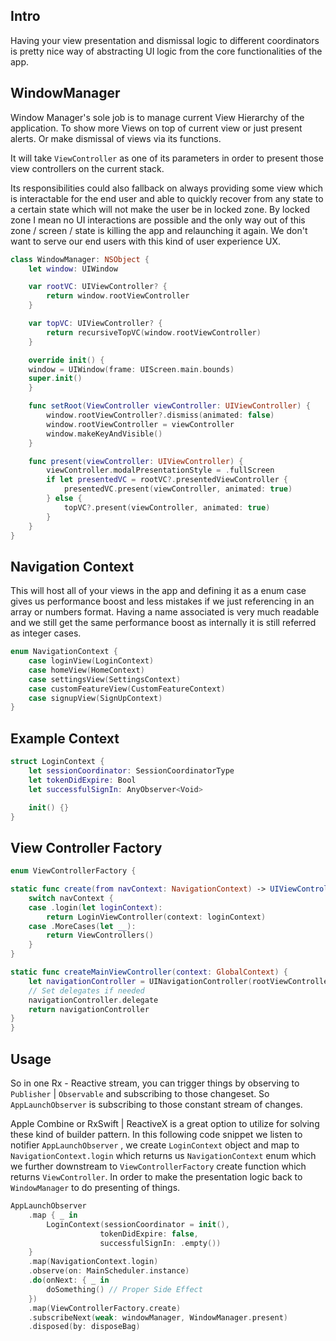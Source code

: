 
## Intro

Having your view presentation and dismissal logic to different coordinators is pretty nice way of abstracting UI logic from the core functionalities of the app.



## WindowManager

Window Manager's sole job is to manage current View Hierarchy of the application.
To show more Views on top of current view or just present alerts. Or make dismissal of views via its functions.

It will take `ViewController` as one of its parameters in order to present those view controllers on the current stack.

Its responsibilities could also fallback on always providing some view which is interactable for the end user and able to quickly recover from any state to a certain state which will not make the user be in locked zone. By locked zone I mean no UI interactions are possible and the only way out of this zone / screen / state is killing the app and relaunching it again. We don't want to serve our end users with this kind of user experience UX. 


```swift
class WindowManager: NSObject {
	let window: UIWindow

	var rootVC: UIViewController? {
        return window.rootViewController
    }

	var topVC: UIViewController? {
        return recursiveTopVC(window.rootViewController)
    }

	override init() {
	window = UIWindow(frame: UIScreen.main.bounds)
	super.init()
	}

	func setRoot(ViewController viewController: UIViewController) {
        window.rootViewController?.dismiss(animated: false)
        window.rootViewController = viewController
        window.makeKeyAndVisible()
    }

	func present(viewController: UIViewController) {
		viewController.modalPresentationStyle = .fullScreen
		if let presentedVC = rootVC?.presentedViewController {
			presentedVC.present(viewController, animated: true)
		} else {
			topVC?.present(viewController, animated: true)
		}
	}
}
```



## Navigation Context

This will host all of your views in the app and defining it as a enum case gives us performance boost and less mistakes if we just referencing in an array or numbers format. Having a name associated is very much readable and we still get the same performance boost as internally it is still referred as integer cases.
```swift
enum NavigationContext {
	case loginView(LoginContext)
	case homeView(HomeContext)
	case settingsView(SettingsContext)
	case customFeatureView(CustomFeatureContext)
	case signupView(SignUpContext)
}
```

## Example Context
```swift
struct LoginContext {
    let sessionCoordinator: SessionCoordinatorType
    let tokenDidExpire: Bool
    let successfulSignIn: AnyObserver<Void>

	init() {}
}
```
## View Controller Factory

```swift
enum ViewControllerFactory {

static func create(from navContext: NavigationContext) -> UIViewController {
	switch navContext {
	case .login(let loginContext):
		return LoginViewController(context: loginContext)
	case .MoreCases(let __):
		return ViewControllers()
	}
}

static func createMainViewController(context: GlobalContext) {
	let navigationController = UINavigationController(rootViewController: MainViewController(context: context))
	// Set delegates if needed
	navigationController.delegate
    return navigationController														  
}
}
```



## Usage

So in one Rx - Reactive stream, you can trigger things by observing to `Publisher` | `Observable` and subscribing to those changeset.
So `AppLaunchObserver` is subscribing to those constant stream of changes.

Apple Combine or RxSwift | ReactiveX is a great option to utilize for solving these kind of builder pattern.
In this following code snippet we listen to notifier `AppLaunchObserver` , we create `LoginContext` object and map to `NavigationContext.login` which returns us `NavigationContext` enum which we further downstream to `ViewControllerFactory` create function which returns `ViewController`. In order to make the presentation logic back to `WindowManager` to do presenting of things.

```swift
AppLaunchObserver
	.map { _ in
		LoginContext(sessionCoordinator = init(),
					tokenDidExpire: false,
					successfulSignIn: .empty())
	}
	.map(NavigationContext.login)
	.observe(on: MainScheduler.instance)
	.do(onNext: { _ in
		doSomething() // Proper Side Effect
	})
	.map(ViewControllerFactory.create)
	.subscribeNext(weak: windowManager, WindowManager.present)
	.disposed(by: disposeBag)
```
